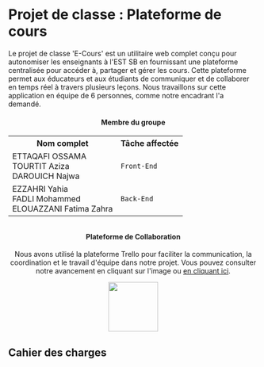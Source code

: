 # Projet de classe : Plateforme de cours
Le projet de classe 'E-Cours' est un utilitaire web complet conçu pour autonomiser les enseignants à l'EST SB en fournissant une plateforme centralisée pour accéder à, partager et gérer les cours. Cette plateforme permet aux éducateurs et aux étudiants de communiquer et de collaborer en temps réel à travers plusieurs leçons. Nous travaillons sur cette application en équipe de 6 personnes, comme notre encadrant l'a demandé.

<div align="center">
<h4>Membre du groupe</h4>
<h6>
<table width="600">
  <tr>
    <th>Nom complet</th>
    <th>Tâche affectée</th>
  </tr>
  <tr>
    <td>ETTAQAFI OSSAMA<br>TOURTIT Aziza<br>DAROUICH Najwa</td>
    <td><code>Front-End</code></td>
  </tr>
  <tr>
    <td>EZZAHRI Yahia<br>FADLI Mohammed<br>ELOUAZZANI Fatima Zahra</td>
    <td><code>Back-End</code></td>
  </tr>
</table>
</h6>
</div>
<div align="center">
<h4>Plateforme de Collaboration</h4>
<p>Nous avons utilisé la plateforme Trello pour faciliter la communication, la coordination et le travail d'équipe dans notre projet. Vous pouvez consulter notre avancement en cliquant sur l'image ou <a href="https://trello.com/w/classprojectcoursesplatform">en cliquant ici</a>.</p>
<a href="https://trello.com/w/classprojectcoursesplatform">
  <img src="https://upload.wikimedia.org/wikipedia/en/thumb/8/8c/Trello_logo.svg/2560px-Trello_logo.svg.png" width="100"/>
</a>
</div>

## Cahier des charges
